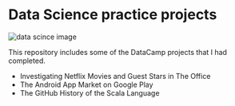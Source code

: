 # Data Science practice projects
<p><img src="https://intellipaat.com/blog/wp-content/uploads/2020/05/Data-Science-Projects-Big.jpg" alt="data scince image"></p>
This repository includes some of the DataCamp projects that I had completed. 

- Investigating Netflix Movies and Guest Stars in The Office
- The Android App Market on Google Play
- The GitHub History of the Scala Language


